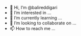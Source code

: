 - 👋 Hi, I’m @balireddigari
- 👀 I’m interested in ...
- 🌱 I’m currently learning ...
- 💞️ I’m looking to collaborate on ...
- 📫 How to reach me ...

<!---
balireddigari/balireddigari is a ✨ special ✨ repository because its `README.md` (this file) appears on your GitHub profile.
You can click the Preview link to take a look at your changes.
--->
